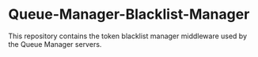 # Queue-Manager-Blacklist-Manager
 This repository contains the token blacklist manager middleware used by the Queue Manager servers.
